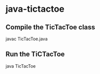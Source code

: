 # java-tictactoe


## Compile the  TicTacToe class
javac TicTacToe.java

## Run the TiCTacToe
java TicTacToe
